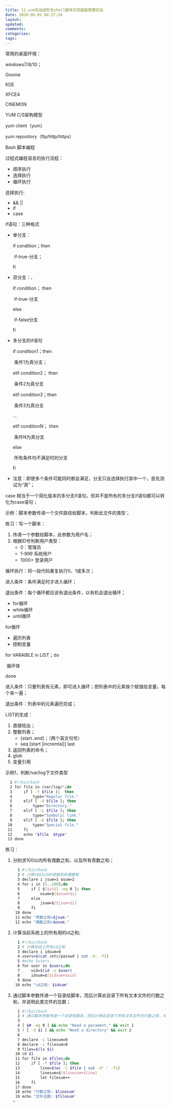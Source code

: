 ```yaml
---
title: 11.yum实战进阶及shell脚本实现磁盘管理实战
date: 2020-06-01 04:27:24
layout:
updated:
comments:
categories:
tags:
---
```


常用的桌面环境：

windows7/8/10；

Gnome

KDE

XFCE4

CINEMON



YUM C/S架构模型

yum client（yum）

yum repository（ftp/http/https）





Bash 脚本编程

过程式编程语言的执行流程：

* 顺序执行
* 选择执行
* 循环执行

选择执行:

* && ||
* if
* case

if语句：三种格式

* 单分支：

  if condition；then

  ​	if-true-分支；

  fi

* 双分支：、

  if condition； then

  ​	if-true-分支

  else

  ​	if-false分支

  fi

* 多分支的if语句

  if condition1；then

  ​	条件1为真分支；

  elif condition2； then

  ​	条件2为真分支

  elif condition3；then

  ​	条件3为真分支

  ...

  elif conditionN； then

  ​	条件N为真分支

  else

  ​	所有条件均不满足时的分支

  fi

* 注意：即使多个条件可能同时都会满足，分支只会选择执行其中一个，首先测试为“真”；

case 相当于一个简化版本的多分支if语句，但并不是所有的多分支if语句都可以转化为case语句；

示例：脚本参数传递一个文件路径给脚本，判断此文件的类型；

练习：写一个脚本：

1. 传递一个参数给脚本，此参数为用户名；
2. 根据ID号判断用户类型：
   * 0：管理员
   * 1-999 系统用户
   * 1000+ 登录用户





循环执行：将一段代码重复执行0、1或多次；

进入条件：条件满足时才进入循环；

退出条件：每个循环都应该有退出条件，以有机会退出循环；

* for循环
* while循环
* until循环



for循环

* 遍历列表
* 控制变量

for VARAIBLE in LIST；do

​	循环体

done

进入条件：只要列表有元素，即可进入循环；把列表中的元素挨个赋值给变量，每个来一遍；

退出条件：列表中的元素遍历完成；

LIST的生成：

1. 直接给出；
2. 整数列表；
   * {start..end}；（两个英文句号）
   * seq [start [incremtal]] last
3. 返回列表的命令；
4. glob
5. 变量引用



示例1，判断/var/log下文件类型

```bash
  1 #!/bin/bash
  2 for file in /var/log/*;do
  3     if [ -f $file ];  then
  4         type="Regular file."
  5     elif [ -d $file ]; then
  6         type="Directory."
  7     elif [ -L $file ]; then
  8         type="Symbolic link."
  9     elif [ -b $file ]; then
 10         type="Special file."
 11     fi
 12     echo "$file  $type"
 13 done
```

练习：

1. 分别求100以内所有偶数之和，以及所有奇数之和；

   ```bash
     1 #!/bin/bash
     2 # 计算100以内的奇数和和偶数和
     3 declare i jsum=1 osum=2
     4 for i in {3..100};do
     5     if [ $[$i%2] -eq 0 ]; then
     6         osum=$[$osum+$i]
     7     else
     8         jsum=$[$jsum+$i]
     9     fi
    10 done
    11 echo "奇数之和=$jsum."
    12 echo "偶数之和=$osum."
   ```

   

2. 计算当前系统上的所有用的id之和;

   ```bash
     1 #!/bin/bash
     2 # 计算系统上所有id之和
     3 declare i idsum=0
     4 users=$(cat /etc/passwd | cut -d: -f1)
     5 #echo $users
     6 for user in $users;do
     7     uid=$(id -u $user)
     8     idsum=$[$idsum+$uid]
     9 done
    10 echo "id之和: $idsum"
   ```

   

3. 通过脚本参数传递一个目录给脚本，而后计算此目录下所有文本文件的行数之和，并说明此类文件的总数；

   ```bash
     1 #!/bin/bash
     2 # 通过脚本参数传递一个目录给脚本，而后计算此目录下所有文本文件的行数之和，并说明此文件的总数
     3 
     4 [ $# -eq 0 ] && echo "Need a parament." && exit 1
     5 ! [ -d $1 ] && echo "Need a directory" && exit 2
     6 
     7 declare -i linesum=0
     8 declare -i filesum=0
     9 files=$(ls $1)
    10 cd $1
    11 for file in $files;do
    12     if [ -f $file ]; then
    13         line=$(wc -l $file | cut -d' ' -f1)
    14         linesum=$[$linesum+$line]
    15         let filesum++
    16     fi
    17 done
    18 echo "行数之和: $linesum"
    19 echo "文件总数: $filesum"
   ~                               
   ```

   
